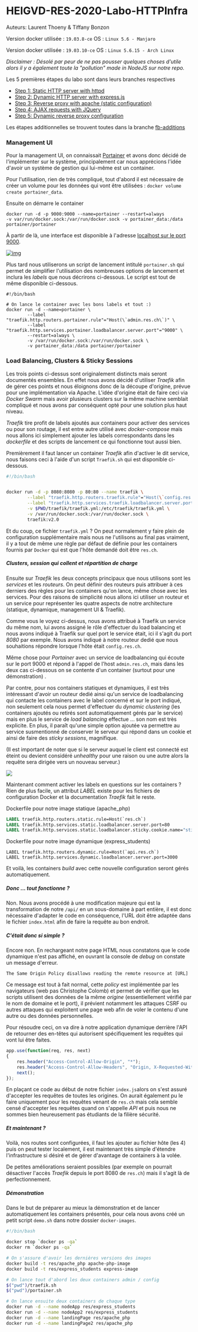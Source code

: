 # HEIGVD-RES-2020-Labo-HTTPInfra

Auteurs: Laurent Thoeny & Tiffany Bonzon

Version docker utilisée : `19.03.8-ce` OS : `Linux 5.6 - Manjaro`

Version docker utilisée : `19.03.10-ce` OS : `Linux 5.6.15 - Arch Linux`

*Disclaimer : Désolé par peur de ne pas pousser quelques choses d'utile alors il y a également toute la "pollution" made in NodeJS sur notre repo.*



Les 5 premières étapes du labo sont dans leurs branches respectives

- [Step 1: Static HTTP server with httpd](https://github.com/tiffanybonzon/Teaching-HEIGVD-RES-2020-Labo-HTTPInfra/tree/fb-apache-static)
- [Step 2: Dynamic HTTP server with express.js](https://github.com/tiffanybonzon/Teaching-HEIGVD-RES-2020-Labo-HTTPInfra/tree/fb-express-dynamic)
- [Step 3: Reverse proxy with apache (static configuration)](https://github.com/tiffanybonzon/Teaching-HEIGVD-RES-2020-Labo-HTTPInfra/tree/fb-apache-reverse-proxy)
- [Step 4: AJAX requests with JQuery](https://github.com/tiffanybonzon/Teaching-HEIGVD-RES-2020-Labo-HTTPInfra/tree/fb-ajax-jquery)
- [Step 5: Dynamic reverse proxy configuration](https://github.com/tiffanybonzon/Teaching-HEIGVD-RES-2020-Labo-HTTPInfra/tree/fb-dynamic-configuration)

Les étapes additionnelles se trouvent toutes dans la branche [fb-additions]()

### Management UI

Pour la management UI, on connaissait [Portainer](https://www.portainer.io/) et avons donc décidé de l'implémenter sur le système, principalement car nous apprécions l'idée d'avoir un système de gestion qui lui-même est un container.

Pour l'utilisation, rien de très compliqué, tout d'abord il est nécessaire de créer un volume pour les données qui vont être utilisées : `docker volume create portainer_data`.

Ensuite on démarre le container

```
docker run -d -p 9000:9000 --name=portainer --restart=always 
-v var/run/docker.sock:/var/run/docker.sock -v portainer_data:/data portainer/portainer
```

À partir de là, une interface est disponible à l'adresse [localhost sur le port 9000](http://localhost:9000/).

[![img](images/portainer.png)](https://github.com/Sicriss/Teaching-HEIGVD-RES-2020-Labo-HTTPInfra/blob/master/images/portainer.png)

Plus tard nous utiliserons un script de lancement intitulé `portainer.sh` qui permet de simplifier l'utilisation des nombreuses options de lancement et inclura les *labels* que nous décrirons ci-dessous. Le script est tout de même disponible ci-dessous.

```
#!/bin/bash

# On lance le container avec les bons labels et tout :)
docker run -d --name=portainer \
        --label "traefik.http.routers.portainer.rule"="Host(\`admin.res.ch\`)" \
        --label "traefik.http.services.portainer.loadbalancer.server.port"="9000" \
        --restart=always \
        -v /var/run/docker.sock:/var/run/docker.sock \
        -v portainer_data:/data portainer/portainer
```

### Load Balancing, Clusters & Sticky Sessions

Les trois points ci-dessus sont originalement distincts mais seront documentés ensembles. En effet nous avons décidé d'utiliser _Traefik_ afin de gérer ces points et nous éloignons donc de la découpe d'origine, prévue pour une implémentation via Apache. L'idée d'origine était de faire ceci via _Docker Swarm_ mais avoir plusieurs clusters sur la même machine semblait compliqué et nous avons par conséquent opté pour une solution plus haut niveau.

_Traefik_ tire profit de labels ajoutés aux containers pour activer des services ou pour son routage, il est entre autre utilisé avec _docker-compose_ mais nous allons ici simplement ajouter les labels correspondants dans les  _dockerfile_ et des scripts de lancement ce qui fonctionne tout aussi bien.

Premièrement il faut lancer un container _Traefik_ afin d'activer le dit service, nous faisons ceci à l'aide d'un script `Traefik.sh` qui est disponible ci-dessous.

```bash
#!/bin/bash


docker run -d -p 8080:8080 -p 80:80 --name traefik \
        --label "traefik.http.routers.traefik.rule"="Host(\`config.res.ch\`)" \
        --label "traefik.http.services.traefik.loadbalancer.server.port"="8080" \
        -v $PWD/traefik/traefik.yml:/etc/traefik/traefik.yml \
        -v /var/run/docker.sock:/var/run/docker.sock \
        traefik:v2.0
```

Et du coup, ce fichier `traefik.yml` ? On peut normalement y faire plein de configuration supplémentaire mais nous ne l'utilisons au final pas vraiment, il y a tout de même une règle par défaut de définie pour les containers fournis par `Docker` qui est que l'hôte demandé doit être `res.ch`.



##### Clusters, session qui collent et répartition de charge

Ensuite sur _Traefik_ les deux concepts principaux que nous utilisons sont les _services_ et les _routeurs_. On peut définir des routeurs puis attribuer à ces derniers des règles pour les containers qu'on lance, même chose avec les services. Pour des raisons de simplicité nous allons ici utiliser un routeur et un service pour représenter les quatre aspects de notre architecture (statique, dynamique, management UI & Traefik).

Comme vous le voyez ci-dessus, nous avons attribué à Traefik un service du même nom, lui avons assigné le rôle d'effectuer du load balancing et nous avons indiqué à Traefik sur quel port le service était, ici il s'agit du port _8080_ par exemple. Nous avons indiqué à notre routeur dedié que nous souhaitions répondre lorsque l'hôte était `config.res.ch`.

Même chose pour _Portainer_ avec un service de loadbalancing qui écoute sur le port 9000 et répond à l'appel de l'host `admin.res.ch`, mais dans les deux cas ci-dessous on se contente d'un container (surtout pour une démonstration) .

Par contre, pour nos containers statiques et dynamiques, il est très intéressant d'avoir un routeur dedié ainsi qu'un service de loadbalancing qui contacte les containers avec le label concerné et sur le port indiqué, non seulement cela nous permet d'effectuer du _dynamic clustering_ (les containers ajoutés ou retirés sont automatiquement gérés par le service) mais en plus le service de _load balancing_ effectue ... son nom est très explicite. En plus, il paraît qu'une simple option ajoutée va permettre au service susmentionné de conserver le serveur qui répond dans un cookie et ainsi de faire des _sticky sessions_, magnifique.

(Il est important de noter que si le serveur auquel le client est connecté est éteint ou devient considéré _unhealthy_ pour une raison ou une autre alors la requête sera dirigée vers un nouveau serveur.) 

![](images/routes.png)

Maintenant comment activer les labels en questions sur les containers ? Rien de plus facile, un attribut _LABEL_ existe pour les fichiers de configuration Docker et la documentation _Traefik_ fait le reste.

Dockerfile pour notre image statique (apache_php)

```dockerfile
LABEL traefik.http.routers.static.rule=Host(`res.ch`)
LABEL traefik.http.services.static.loadbalancer.server.port=80
LABEL traefik.http.services.static.loadbalancer.sticky.cookie.name="stickyCookie"
```

Dockerfile pour notre image dynamique (express_students)

```
LABEL traefik.http.routers.dynamic.rule=Host(`api.res.ch`)
LABEL traefik.http.services.dynamic.loadbalancer.server.port=3000
```

Et voilà, les containers _build_ avec cette nouvelle configuration seront gérés automatiquement.



##### Donc ... tout fonctionne ?

Non. Nous avons procédé à une modification majeure qui est la transformation de notre `/api/` en un sous-domaine à part entière, il est donc nécessaire d'adapter le code en conséquence, l'URL doit être adaptée dans le fichier `index.html` afin de faire la requête au bon endroit.

##### C'était donc si simple ?

Encore non. En rechargeant notre page HTML nous constatons que le code dynamique n'est pas affiché, en ouvrant la console de _debug_  on constate un message d'erreur.

`The Same Origin Policy disallows reading the remote resource at [URL]`

Ce message est tout à fait normal, cette _policy_ est implémentée par les navigateurs (web pas Christophe Colomb) et permet de vérifier que les scripts utilisent des données de la même _origine_ (essentiellement vérifié par le nom de domaine et le port), il prévient notamment les attaques CSRF ou autres attaques qui exploitent une page web afin de voler le contenu d'une autre ou des données personnelles.

Pour résoudre ceci, on va dire à notre application dynamique derrière l'API de retourner des en-têtes qui autorisent spécifiquement les requêtes qui vont lui être faites.

```javascript
app.use(function(req, res, next) 
{
    res.header("Access-Control-Allow-Origin", "*");
    res.header("Access-Control-Allow-Headers", "Origin, X-Requested-With, Content-Type, 		Accept");
    next();
});
```

En plaçant ce code au début de notre fichier `index.js`alors on s'est assuré d'accepter les requêtes de toutes les origines. On aurait également pu le faire uniquement pour les requêtes venant de `res.ch` mais cela semble censé d'accepter les requêtes quand on s'appelle _API_ et puis nous ne sommes bien heureusement pas étudiants de la filière sécurité.



##### Et maintenant ? 

Voilà, nos routes sont configurées, il faut les ajouter au fichier hôte (les 4) puis on peut tester localement, il est maintenant très simple d'étendre l'infrastructure si désiré et de gérer d'avantage de containers à la volée.

De petites améliorations seraient possibles (par exemple on pourrait désactiver l'accès _Traefik_ depuis le port 8080 de `res.ch`) mais il s'agit là de perfectionnement.



##### Démonstration

Dans le but de préparer au mieux la démonstration et de lancer automatiquement les containers présentés, pour cela nous avons créé un petit script `demo.sh` dans notre dossier `docker-images`.

```bash
#!/bin/bash

docker stop `docker ps -qa`
docker rm `docker ps -qa`

# On s'assure d'avoir les dernières versions des images
docker build -t res/apache_php apache-php-image
docker build -t res/express_students express-image

# On lance tout d'abord les deux containers admin / config 
$("pwd")/traefik.sh
$("pwd")/portainer.sh

# On lance ensuite deux containers de chaque type 
docker run -d --name nodeApp res/express_students 
docker run -d --name nodeApp2 res/express_students 
docker run -d --name landingPage res/apache_php
docker run -d --name landingPage2 res/apache_php
```